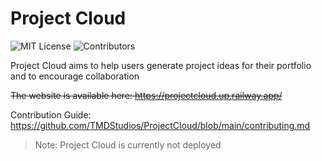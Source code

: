 # Project Cloud

![MIT License](https://img.shields.io/badge/license-MIT-brightgreen) ![Contributors](https://img.shields.io/github/contributors/TMDStudios/ProjectCloud)

Project Cloud aims to help users generate project ideas for their portfolio and to encourage collaboration

~~The website is available here: https://projectcloud.up.railway.app/~~

Contribution Guide: https://github.com/TMDStudios/ProjectCloud/blob/main/contributing.md

> Note: Project Cloud is currently not deployed

